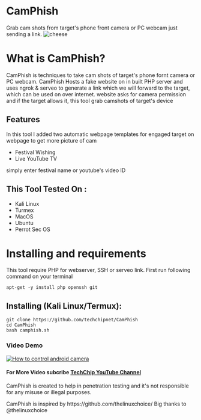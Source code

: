 # CamPhish
Grab cam shots from target's phone front camera or PC webcam just sending a link.
![cheese](https://techchip.net/wp-content/uploads/2020/04/camphish.jpg)

# What is CamPhish?
<p>CamPhish is techniques to take cam shots of target's phone fornt camera or PC webcam. CamPhish Hosts a fake website on in built PHP server and uses ngrok & serveo to generate a link which we will forward to the target, which can be used on over internet. website asks for camera permission and if the target allows it, this tool grab camshots of target's device</p>

## Features
<p>In this tool I added two automatic webpage templates for engaged target on webpage to get more picture of cam</p>
<ul>
  <li>Festival Wishing</li>
  <li>Live YouTube TV</li>
</ul>
<p>simply enter festival name or youtube's video ID</p>

## This Tool Tested On :
<ul>
  <li>Kali Linux</li>
  <li>Turmex</li>
  <li>MacOS</li>
  <li>Ubuntu</li>
  <li>Perrot Sec OS</li>
</ul>

# Installing and requirements
<p>This tool require PHP for webserver, SSH or serveo link. First run following command on your terminal</p>

```
apt-get -y install php openssh git
```

## Installing (Kali Linux/Termux):

```
git clone https://github.com/techchipnet/CamPhish
cd CamPhish
bash camphish.sh
```
### Video Demo
[![How to control android camera](https://img.youtube.com/vi/EpTcxoAhKyI/0.jpg)](https://www.youtube.com/watch?v=EpTcxoAhKyI)
#### For More Video subcribe <a href="http://youtube.com/techchipnet">TechChip YouTube Channel</a>
<p>CamPhish is created to help in penetration testing and it's not responsible for any misuse or illegal purposes.</p>
<p>CamPhish is inspired by https://github.com/thelinuxchoice/ Big thanks to @thelinuxchoice</p>
